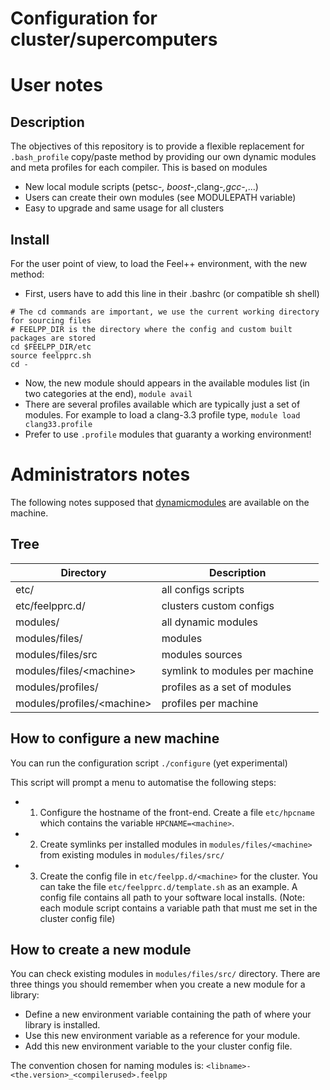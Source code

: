 Configuration for cluster/supercomputers
========================================

# User notes

## Description

The objectives of this repository is to provide a flexible replacement for
`.bash_profile` copy/paste method by providing our own dynamic modules and meta
profiles for each compiler. This is based on modules

 - New local module scripts (petsc-*, boost-*,clang-*,gcc-*,...)
 - Users can create their own modules (see MODULEPATH variable)
 - Easy to upgrade and same usage for all clusters

## Install

For the user point of view, to load the Feel++ environment, with the new method:

- First, users have to add this line in their .bashrc (or compatible sh shell)  
 ```
# The cd commands are important, we use the current working directory for sourcing files
# FEELPP_DIR is the directory where the config and custom built packages are stored
cd $FEELPP_DIR/etc
source feelpprc.sh
cd -
```
- Now, the new module should appears in the available modules list (in two
  categories at the end), ``` module avail ```
- There are several profiles available which are typically just a set of
  modules. For example to load a clang-3.3 profile type, ``` module load
  clang33.profile ```
- Prefer to use `.profile` modules that guaranty a working environment!

# Administrators notes

The following notes supposed that
[dynamicmodules](http://modules.sourceforge.net/) are available on the
machine.

## Tree

| Directory                  | Description                    |
| -------------------------- | ------------------------------ |
| etc/                       | all configs scripts            |
| etc/feelpprc.d/            | clusters custom configs        |
| modules/                   | all dynamic modules            |
| modules/files/             | modules                        |
| modules/files/src          | modules sources                |
| modules/files/\<machine\>    | symlink to modules per machine |
| modules/profiles/            | profiles as a set of modules   |
| modules/profiles/\<machine\> | profiles per machine           |

## How to configure a new machine

You can run the configuration script
`./configure` (yet experimental)

This script will prompt a menu to automatise the following steps:
- 1. Configure the hostname of the front-end. Create a file `etc/hpcname`
  which contains the variable `HPCNAME=<machine>`.
- 2. Create symlinks per installed modules in `modules/files/<machine>` from existing modules
  in `modules/files/src/`
- 3. Create the config file in `etc/feelpp.d/<machine>` for the cluster. You can take the file `etc/feelpprc.d/template.sh` as an example. A config file contains all path to your software local installs.
 (Note: each module script contains a variable path that must me set in the cluster config file)

## How to create a new module

You can check existing modules in `modules/files/src/` directory. There are three things you
should remember when you create a new module for a library:

- Define a new environment variable containing the path of where your library is installed.
- Use this new environment variable as a reference for your module.
- Add this new environment variable to the your cluster config file.

The convention chosen for naming modules is:
`<libname>-<the.version>_<compilerused>.feelpp`


